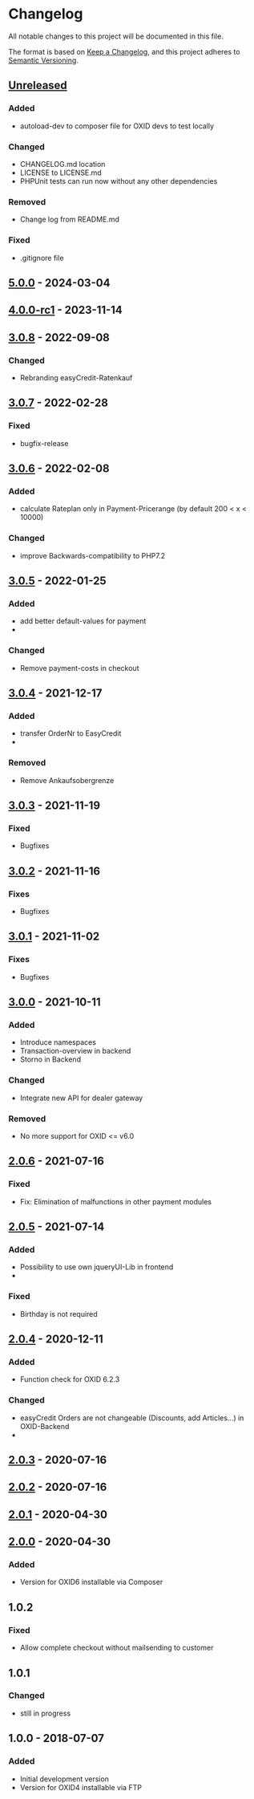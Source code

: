 # Changelog

All notable changes to this project will be documented in this file.

The format is based on [Keep a Changelog](https://keepachangelog.com/en/1.1.0/),
and this project adheres to [Semantic Versioning](https://semver.org/spec/v2.0.0.html).

## [Unreleased]

### Added

- autoload-dev to composer file for OXID devs to test locally

### Changed

- CHANGELOG.md location
- LICENSE to LICENSE.md
- PHPUnit tests can run now without any other dependencies

### Removed

- Change log from README.md

### Fixed

- .gitignore file

## [5.0.0] - 2024-03-04

## [4.0.0-rc1] - 2023-11-14

## [3.0.8] - 2022-09-08

### Changed

- Rebranding easyCredit-Ratenkauf

## [3.0.7] - 2022-02-28

### Fixed

- bugfix-release

## [3.0.6] - 2022-02-08

### Added

- calculate Rateplan only in Payment-Pricerange (by default 200 < x < 10000)

### Changed

- improve Backwards-compatibility to PHP7.2

## [3.0.5] - 2022-01-25

### Added

- add better default-values for payment
-

### Changed

- Remove payment-costs in checkout

## [3.0.4] - 2021-12-17

### Added

- transfer OrderNr to EasyCredit
-

### Removed

- Remove Ankaufsobergrenze

## [3.0.3] - 2021-11-19

### Fixed

- Bugfixes

## [3.0.2] - 2021-11-16

### Fixes

- Bugfixes

## [3.0.1] - 2021-11-02

### Fixes

- Bugfixes

## [3.0.0] - 2021-10-11

### Added

- Introduce namespaces
- Transaction-overview in backend
- Storno in Backend

### Changed

- Integrate new API for dealer gateway

### Removed

- No more support for OXID <= v6.0

## [2.0.6] - 2021-07-16

### Fixed

- Fix: Elimination of malfunctions in other payment modules

## [2.0.5] - 2021-07-14

### Added

- Possibility to use own jqueryUI-Lib in frontend
-

### Fixed

- Birthday is not required

## [2.0.4] - 2020-12-11

### Added

- Function check for OXID 6.2.3

### Changed

- easyCredit Orders are not changeable (Discounts, add Articles...) in OXID-Backend
-

## [2.0.3] - 2020-07-16

## [2.0.2] - 2020-07-16

## [2.0.1] - 2020-04-30

## [2.0.0] - 2020-04-30

### Added

- Version for OXID6 installable via Composer

## 1.0.2

### Fixed

- Allow complete checkout without mailsending to customer

## 1.0.1

### Changed

- still in progress

## 1.0.0 - 2018-07-07

### Added

- Initial development version
- Version for OXID4 installable via FTP

[unreleased]: https://github.com/OXIDprojects/easycredit-module/compare/v5.0.0...HEAD
[5.0.0]: https://github.com/OXIDprojects/easycredit-module/compare/v4.0.0-rc1...v5.0.0
[4.0.0-rc1]: https://github.com/OXIDprojects/easycredit-module/compare/v3.0.8...v4.0.0-rc1
[3.0.8]: https://github.com/OXIDprojects/easycredit-module/compare/v3.0.7...v3.0.8
[3.0.7]: https://github.com/OXIDprojects/easycredit-module/compare/v3.0.6...v3.0.7
[3.0.6]: https://github.com/OXIDprojects/easycredit-module/compare/v3.0.5...v3.0.6
[3.0.5]: https://github.com/OXIDprojects/easycredit-module/compare/v3.0.4...v3.0.5
[3.0.4]: https://github.com/OXIDprojects/easycredit-module/compare/v3.0.3...v3.0.4
[3.0.3]: https://github.com/OXIDprojects/easycredit-module/compare/v3.0.2...v3.0.3
[3.0.2]: https://github.com/OXIDprojects/easycredit-module/compare/v3.0.1...v3.0.2
[3.0.1]: https://github.com/OXIDprojects/easycredit-module/compare/v3.0.0...v3.0.1
[3.0.0]: https://github.com/OXIDprojects/easycredit-module/compare/v2.0.6...v3.0.0
[2.0.6]: https://github.com/OXIDprojects/easycredit-module/compare/v2.0.5...v2.0.6
[2.0.5]: https://github.com/OXIDprojects/easycredit-module/compare/v2.0.4...v2.0.5
[2.0.4]: https://github.com/OXIDprojects/easycredit-module/compare/v2.0.3...v2.0.4
[2.0.3]: https://github.com/OXIDprojects/easycredit-module/compare/v2.0.2...v2.0.3
[2.0.2]: https://github.com/OXIDprojects/easycredit-module/compare/v2.0.1...v2.0.2
[2.0.1]: https://github.com/OXIDprojects/easycredit-module/compare/v2.0.0...v2.0.1
[2.0.0]: https://github.com/OXIDprojects/easycredit-module/releases/tag/v2.0.0